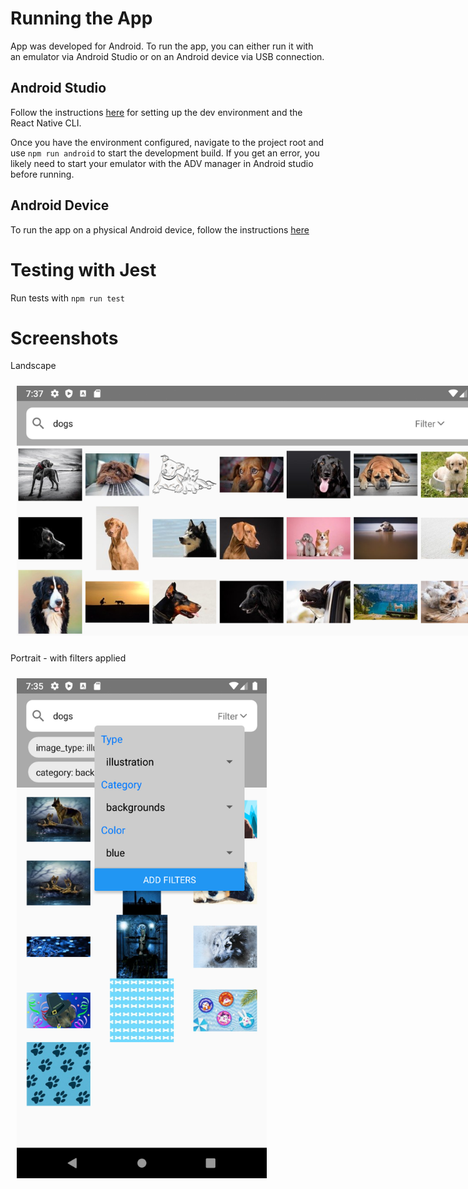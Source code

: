 # Running the App

App was developed for Android. To run the app, you can either run it with an emulator via Android Studio or on an Android device via USB connection.

## Android Studio

Follow the instructions [here](https://reactnative.dev/docs/environment-setup) for setting up the dev environment and the React Native CLI.

Once you have the environment configured, navigate to the project root and use `npm run android` to start the development build. If you get an error, you likely need to start your emulator with the ADV manager in Android studio before running.

## Android Device

To run the app on a physical Android device, follow the instructions [here](https://reactnative.dev/docs/running-on-device)

# Testing with Jest

Run tests with `npm run test`

# Screenshots

<p>Landscape</p>
  <img src="./screenshots/landscape.png" alt="screenshot" style="max-width:800px;margin:10px;" />

<p>Portrait - with filters applied</p>
  <img src="./screenshots/portrait.png" alt="screenshot" style="max-width:400px;margin:10px;" />